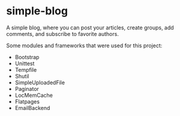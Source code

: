 # simple-blog
A simple blog, where you can post your articles, create groups, add comments, and subscribe to favorite authors.

Some modules and frameworks that were used for this project:<br>
<ul>
  <li>Bootstrap</li>
  <li>Unittest</li>
  <li>Tempfile</li>
  <li>Shutil</li>
  <li>SimpleUploadedFile</li>
  <li>Paginator</li>
  <li>LocMemCache</li>
  <li>Flatpages</li>
  <li>EmailBackend</li>
</ul>

